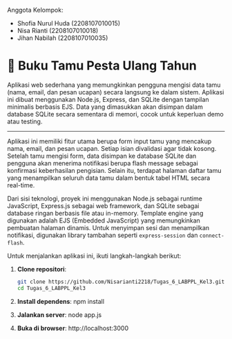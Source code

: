 Anggota Kelompok:
- Shofia Nurul Huda (2208107010015)
- Nisa Rianti (2208107010018)
- Jihan Nabilah (2208107010035)

# 🎉 Buku Tamu Pesta Ulang Tahun

Aplikasi web sederhana yang memungkinkan pengguna mengisi data tamu (nama, email, dan pesan ucapan) secara langsung ke dalam sistem. Aplikasi ini dibuat menggunakan Node.js, Express, dan SQLite dengan tampilan minimalis berbasis EJS. Data yang dimasukkan akan disimpan dalam database SQLite secara sementara di memori, cocok untuk keperluan demo atau testing.

---

Aplikasi ini memiliki fitur utama berupa form input tamu yang mencakup nama, email, dan pesan ucapan. Setiap isian divalidasi agar tidak kosong. Setelah tamu mengisi form, data disimpan ke database SQLite dan pengguna akan menerima notifikasi berupa flash message sebagai konfirmasi keberhasilan pengisian. Selain itu, terdapat halaman daftar tamu yang menampilkan seluruh data tamu dalam bentuk tabel HTML secara real-time.

Dari sisi teknologi, proyek ini menggunakan Node.js sebagai runtime JavaScript, Express.js sebagai web framework, dan SQLite sebagai database ringan berbasis file atau in-memory. Template engine yang digunakan adalah EJS (Embedded JavaScript) yang memungkinkan pembuatan halaman dinamis. Untuk menyimpan sesi dan menampilkan notifikasi, digunakan library tambahan seperti `express-session` dan `connect-flash`.

Untuk menjalankan aplikasi ini, ikuti langkah-langkah berikut:

1. **Clone repositori**:

   ```bash
   git clone https://github.com/Nisarianti2218/Tugas_6_LABPPL_Kel3.git
   cd Tugas_6_LABPPL_Kel3

2. **Install dependens**:
   npm install

3. **Jalankan server**:
   node app.js

4. **Buka di browser**:
   http://localhost:3000
